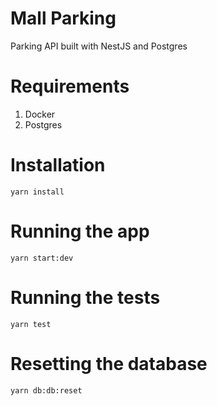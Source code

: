 # Mall Parking

Parking API built with NestJS and Postgres

# Requirements

1. Docker
2. Postgres

# Installation

```
yarn install
```

# Running the app

```
yarn start:dev
```

# Running the tests

```
yarn test
```

# Resetting the database

```
yarn db:db:reset
```

